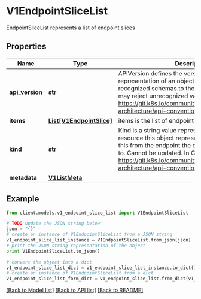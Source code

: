 # V1EndpointSliceList

EndpointSliceList represents a list of endpoint slices

## Properties
Name | Type | Description | Notes
------------ | ------------- | ------------- | -------------
**api_version** | **str** | APIVersion defines the versioned schema of this representation of an object. Servers should convert recognized schemas to the latest internal value, and may reject unrecognized values. More info: https://git.k8s.io/community/contributors/devel/sig-architecture/api-conventions.md#resources | [optional] 
**items** | [**List[V1EndpointSlice]**](V1EndpointSlice.md) | items is the list of endpoint slices | 
**kind** | **str** | Kind is a string value representing the REST resource this object represents. Servers may infer this from the endpoint the client submits requests to. Cannot be updated. In CamelCase. More info: https://git.k8s.io/community/contributors/devel/sig-architecture/api-conventions.md#types-kinds | [optional] 
**metadata** | [**V1ListMeta**](V1ListMeta.md) |  | [optional] 

## Example

```python
from client.models.v1_endpoint_slice_list import V1EndpointSliceList

# TODO update the JSON string below
json = "{}"
# create an instance of V1EndpointSliceList from a JSON string
v1_endpoint_slice_list_instance = V1EndpointSliceList.from_json(json)
# print the JSON string representation of the object
print V1EndpointSliceList.to_json()

# convert the object into a dict
v1_endpoint_slice_list_dict = v1_endpoint_slice_list_instance.to_dict()
# create an instance of V1EndpointSliceList from a dict
v1_endpoint_slice_list_form_dict = v1_endpoint_slice_list.from_dict(v1_endpoint_slice_list_dict)
```
[[Back to Model list]](../README.md#documentation-for-models) [[Back to API list]](../README.md#documentation-for-api-endpoints) [[Back to README]](../README.md)


